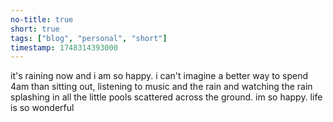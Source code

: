 ```yaml
---
no-title: true
short: true
tags: ["blog", "personal", "short"]
timestamp: 1748314393000
---
```

it's raining now and i am so happy. i can't imagine a better way to spend 4am than sitting out, listening to music and the rain and watching the rain splashing in all the little pools scattered across the ground. im so happy. life is so wonderful